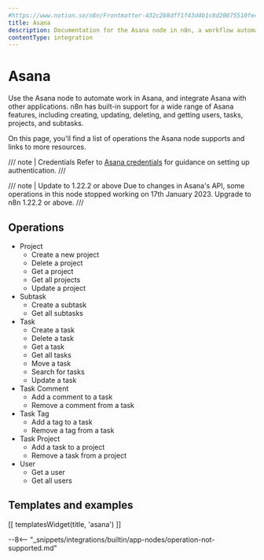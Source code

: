 ```yaml
---
#https://www.notion.so/n8n/Frontmatter-432c2b8dff1f43d4b1c8d20075510fe4
title: Asana
description: Documentation for the Asana node in n8n, a workflow automation platform. Includes details of operations and configuration, and links to examples and credentials information.
contentType: integration
---
```


# Asana

Use the Asana node to automate work in Asana, and integrate Asana with other applications. n8n has built-in support for a wide range of Asana features, including creating, updating, deleting, and getting users, tasks, projects, and subtasks.

On this page, you'll find a list of operations the Asana node supports and links to more resources.

/// note | Credentials
Refer to [Asana credentials](/integrations/builtin/credentials/asana/) for guidance on setting up authentication. 
///

/// note | Update to 1.22.2 or above
Due to changes in Asana's API, some operations in this node stopped working on 17th January 2023. Upgrade to n8n 1.22.2 or above.
///

## Operations

* Project
    * Create a new project
    * Delete a project
    * Get a project
    * Get all projects
    * Update a project
* Subtask
    * Create a subtask
    * Get all subtasks
* Task
    * Create a task
    * Delete a task
    * Get a task
    * Get all tasks
    * Move a task
    * Search for tasks
    * Update a task
* Task Comment
    * Add a comment to a task
    * Remove a comment from a task
* Task Tag
    * Add a tag to a task
    * Remove a tag from a task
* Task Project
    * Add a task to a project
    * Remove a task from a project
* User
    * Get a user
    * Get all users

## Templates and examples

<!-- see https://www.notion.so/n8n/Pull-in-templates-for-the-integrations-pages-37c716837b804d30a33b47475f6e3780 -->
[[ templatesWidget(title, 'asana') ]]

--8<-- "_snippets/integrations/builtin/app-nodes/operation-not-supported.md"



